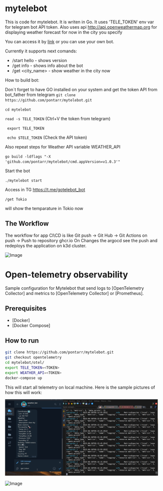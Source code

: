 # mytelebot
This is code for mytelebot. It is writen in Go. It uses 'TELE_TOKEN' env var for telegram bot API token.
Also uses api http://api.openweathermap.org for displaying weather forecast for now in the city you specify

You can access it by [link](https://t.me/gotelebot_bot) or you can use your own bot.

Currently it supports next comands:

- /start hello  - shows version
- /get info - shows info about the bot
- /get <city_name> - show weather in the city now

How to build bot:

Don`t forget to have GO installed on your system and get the token API from bot_father from telegram
```git clone https://github.com/pontarr/mytelebot.git ```

```cd mytelebot ```

``` read -s TELE_TOKEN ``` (Ctrl+V the token from telegram)

``` export TELE_TOKEN```

``` echo $TELE_TOKEN``` (Check the API token)

Also repeat steps for Weather API variable WEATHER_API

``` go build -ldflags "-X 'github.com/pontarr/mytelebot/cmd.appVersion=v1.0.3'" ```

Start the bot

``` ./mytelebot start ```

Access in TG https://t.me/gotelebot_bot

``` /get Tokio ```

will show the temparature in Tokio now

## The Workflow
The workflow for app CI\CD is like
Git push -> Git Hub -> Git Actions on push -> Push to repository ghcr.io 
On Changes the argocd see the push and redeploys the application on k3d cluster.

![Image](/cicd.drawio.png) 


# Open-telemetry observability

Sample configuration for Mytelebot that send logs to [OpenTelemetry Collector] and metrics to [OpenTelemetry Collector] or [Prometheus].

## Prerequisites

- [Docker]
- [Docker Compose]

## How to run

```bash
git clone https://github.com/pontarr/mytelebot.git
git checkout opentelemetry
cd mytelebot/otel/
export TELE_TOKEN=<TOKEN>
export WEATHER_API=<TOKEN>
docker-compose up
```
This will start all telemetry on local machine. Here is the sample pictures of how this will work:

![Image](/weather_bot.gif) 

![Image](/otel_web.gif) 